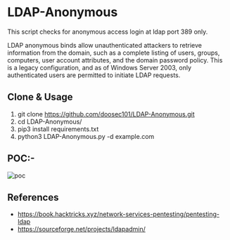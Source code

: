 # LDAP-Anonymous
This script checks for anonymous access login at ldap port 389 only.

LDAP anonymous binds allow unauthenticated attackers to retrieve information from the domain, such as a complete listing of users, groups, computers, user account attributes, and the domain password policy. This is a legacy configuration, and as of Windows Server 2003, only authenticated users are permitted to initiate LDAP requests.

## Clone & Usage
1. git clone https://github.com/doosec101/LDAP-Anonymous.git
2. cd LDAP-Anonymous/
3. pip3 install requirements.txt
4. python3 LDAP-Anonymous.py -d example.com

## POC:-

![poc](https://user-images.githubusercontent.com/128431701/226491624-bce142d9-17bd-4578-89ad-437f215e83b9.jpg)

## References
- https://book.hacktricks.xyz/network-services-pentesting/pentesting-ldap
- https://sourceforge.net/projects/ldapadmin/
